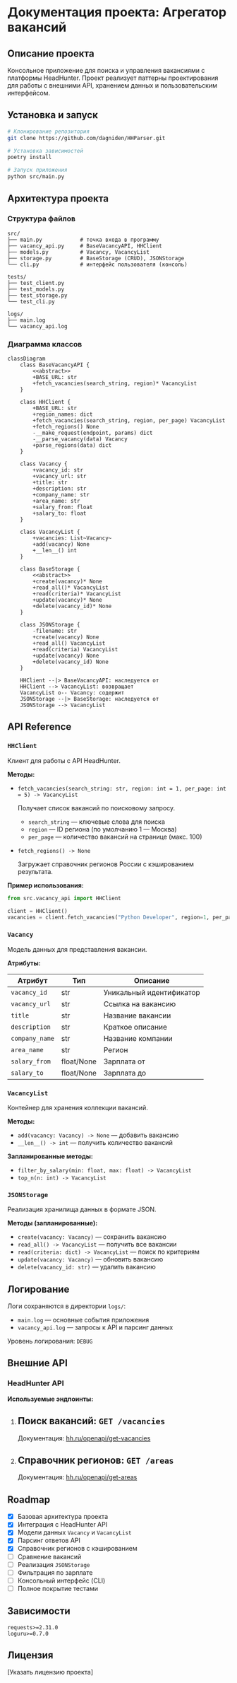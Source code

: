 # Документация проекта: Агрегатор вакансий

## Описание проекта

Консольное приложение для поиска и управления вакансиями с платформы HeadHunter. Проект реализует паттерны
проектирования для работы с внешними API, хранением данных и пользовательским интерфейсом.

## Установка и запуск

```bash
# Клонирование репозитория
git clone https://github.com/dagniden/HHParser.git

# Установка зависимостей
poetry install

# Запуск приложения
python src/main.py
```

## Архитектура проекта

### Структура файлов

```
src/
├── main.py            # точка входа в программу
├── vacancy_api.py     # BaseVacancyAPI, HHClient
├── models.py          # Vacancy, VacancyList
├── storage.py         # BaseStorage (CRUD), JSONStorage
└── cli.py             # интерфейс пользователя (консоль)

tests/
├── test_client.py
├── test_models.py
├── test_storage.py
└── test_cli.py

logs/
├── main.log
└── vacancy_api.log
```

### Диаграмма классов

```mermaid
classDiagram
    class BaseVacancyAPI {
        <<abstract>>
        +BASE_URL: str
        +fetch_vacancies(search_string, region)* VacancyList
    }

    class HHClient {
        +BASE_URL: str
        +region_names: dict
        +fetch_vacancies(search_string, region, per_page) VacancyList
        +fetch_regions() None
        -__make_request(endpoint, params) dict
        -__parse_vacancy(data) Vacancy
        +parse_regions(data) dict
    }

    class Vacancy {
        +vacancy_id: str
        +vacancy_url: str
        +title: str
        +description: str
        +company_name: str
        +area_name: str
        +salary_from: float
        +salary_to: float
    }

    class VacancyList {
        +vacancies: List~Vacancy~
        +add(vacancy) None
        +__len__() int
    }

    class BaseStorage {
        <<abstract>>
        +create(vacancy)* None
        +read_all()* VacancyList
        +read(criteria)* VacancyList
        +update(vacancy)* None
        +delete(vacancy_id)* None
    }

    class JSONStorage {
        -filename: str
        +create(vacancy) None
        +read_all() VacancyList
        +read(criteria) VacancyList
        +update(vacancy) None
        +delete(vacancy_id) None
    }

    HHClient --|> BaseVacancyAPI: наследуется от
    HHClient --> VacancyList: возвращает
    VacancyList o-- Vacancy: содержит
    JSONStorage --|> BaseStorage: наследуется от
    JSONStorage --> VacancyList
```

## API Reference

### `HHClient`

Клиент для работы с API HeadHunter.

**Методы:**

- `fetch_vacancies(search_string: str, region: int = 1, per_page: int = 5) -> VacancyList`

  Получает список вакансий по поисковому запросу.

    - `search_string` — ключевые слова для поиска
    - `region` — ID региона (по умолчанию 1 — Москва)
    - `per_page` — количество вакансий на странице (макс. 100)

- `fetch_regions() -> None`

  Загружает справочник регионов России с кэшированием результата.

**Пример использования:**

```python
from src.vacancy_api import HHClient

client = HHClient()
vacancies = client.fetch_vacancies("Python Developer", region=1, per_page=10)
```

### `Vacancy`

Модель данных для представления вакансии.

**Атрибуты:**

| Атрибут        | Тип        | Описание                 |
|----------------|------------|--------------------------|
| `vacancy_id`   | str        | Уникальный идентификатор |
| `vacancy_url`  | str        | Ссылка на вакансию       |
| `title`        | str        | Название вакансии        |
| `description`  | str        | Краткое описание         |
| `company_name` | str        | Название компании        |
| `area_name`    | str        | Регион                   |
| `salary_from`  | float/None | Зарплата от              |
| `salary_to`    | float/None | Зарплата до              |

### `VacancyList`

Контейнер для хранения коллекции вакансий.

**Методы:**

- `add(vacancy: Vacancy) -> None` — добавить вакансию
- `__len__() -> int` — получить количество вакансий

**Запланированные методы:**

- `filter_by_salary(min: float, max: float) -> VacancyList`
- `top_n(n: int) -> VacancyList`

### `JSONStorage`

Реализация хранилища данных в формате JSON.

**Методы (запланированные):**

- `create(vacancy: Vacancy)` — сохранить вакансию
- `read_all() -> VacancyList` — получить все вакансии
- `read(criteria: dict) -> VacancyList` — поиск по критериям
- `update(vacancy: Vacancy)` — обновить вакансию
- `delete(vacancy_id: str)` — удалить вакансию

## Логирование

Логи сохраняются в директории `logs/`:

- `main.log` — основные события приложения
- `vacancy_api.log` — запросы к API и парсинг данных

Уровень логирования: `DEBUG`

## Внешние API

### HeadHunter API

**Используемые эндпоинты:**

1. **Поиск вакансий:** `GET /vacancies`
    -
    Документация: [hh.ru/openapi/get-vacancies](https://api.hh.ru/openapi/redoc#tag/Poisk-vakansij/operation/get-vacancies)

2. **Справочник регионов:** `GET /areas`
    -
    Документация: [hh.ru/openapi/get-areas](https://api.hh.ru/openapi/redoc#tag/Obshie-spravochniki/operation/get-areas)

## Roadmap

- [x] Базовая архитектура проекта
- [x] Интеграция с HeadHunter API
- [x] Модели данных `Vacancy` и `VacancyList`
- [x] Парсинг ответов API
- [x] Справочник регионов с кэшированием
- [ ] Сравнение вакансий
- [ ] Реализация `JSONStorage`
- [ ] Фильтрация по зарплате
- [ ] Консольный интерфейс (CLI)
- [ ] Полное покрытие тестами

## Зависимости

```
requests>=2.31.0
loguru>=0.7.0
```

## Лицензия

[Указать лицензию проекта]